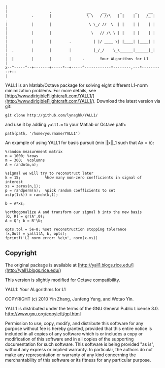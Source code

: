     |
    |                   .                __     __      _      _     __
    |           .       |                \ \   / //\   | |    | |   /_ |    .
    |           |       |                 \ \_/ //  \  | |    | |    | |    |
    |           |       |                  \   // /\ \ | |    | |    | |    |
    |           |       |        .          | |/ ____ \| |____| |____| |    |
    |  .        |       |        |          |_/_/    \_\______|______|_|    |
    |  |        |       |        |     .       Your ALgorithms for L1       |
    x--^-----^--+-------+-----*--+-----^------------*--------,---*----------+--
    |


YALL1 is an Matlab/Octave package for solving eight different L1-norm minimization problems.
For more details, see [http://www.dirigibleFlightcraft.com/YALL1/](http://www.dirigibleFlightcraft.com/YALL1/).
Download the latest version via git:

    git clone http://github.com/lynaghk/YALL1/

and use it by adding `yall1.m` to your Matlab or Octave path:

    path(path, '/home/yourname/YALL1')

An example of using YALL1 for basis pursuit (min ||x||_1 such that Ax = b):

    %random measurement matrix
    n = 1000; %rows
    m = 300;  %columns
    A = randn(m,n);

    %signal we will try to reconstruct later
    k = 15;           %how many non-zero coefficients in signal of interest
    xs = zeros(n,1);
    p = randperm(n);  %pick random coefficients to set
    xs(p(1:k)) = randn(k,1);

    b = A*xs;

    %orthogonalize A and transform our signal b into the new basis
    [Q, R] = qr(A',0);
    A = Q'; b = R'\b;

    opts.tol = 5e-8; %set reconstruction stopping tolerance
    [x,Out] = yall1(A, b, opts);
    fprintf('L2 norm error: %e\n', norm(x-xs))






Copyright
---------

The original package is available at [http://yall1.blogs.rice.edu/](http://yall1.blogs.rice.edu/)

This version is slightly modified for Octave compatibility.

YALL1: Your ALgorithms for L1

COPYRIGHT (c) 2010 Yin Zhang, Junfeng Yang, and Wotao Yin.

YALL1 is distributed under the terms of the GNU General Public License 3.0.
http://www.gnu.org/copyleft/gpl.html

Permission to use, copy, modify, and distribute this software for
any purpose without fee is hereby granted, provided that this entire
notice is included in all copies of any software which is or includes
a copy or modification of this software and in all copies of the
supporting documentation for such software.
This software is being provided "as is", without any express or
implied warranty.  In particular, the authors do not make any
representation or warranty of any kind concerning the merchantability
of this software or its fitness for any particular purpose.
